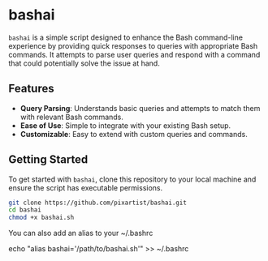 # bashai

`bashai` is a simple script designed to enhance the Bash command-line experience by providing quick responses to queries with appropriate Bash commands. It attempts to parse user queries and respond with a command that could potentially solve the issue at hand.

## Features

- **Query Parsing**: Understands basic queries and attempts to match them with relevant Bash commands.
- **Ease of Use**: Simple to integrate with your existing Bash setup.
- **Customizable**: Easy to extend with custom queries and commands.

## Getting Started

To get started with `bashai`, clone this repository to your local machine and ensure the script has executable permissions.

```bash
git clone https://github.com/pixartist/bashai.git
cd bashai
chmod +x bashai.sh
```

You can also add an alias to your ~/.bashrc

echo "alias bashai='/path/to/bashai.sh'" >> ~/.bashrc